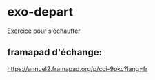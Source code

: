 # exo-depart
Exercice pour s'échauffer

## framapad d'échange:
https://annuel2.framapad.org/p/cci-9pkc?lang=fr

